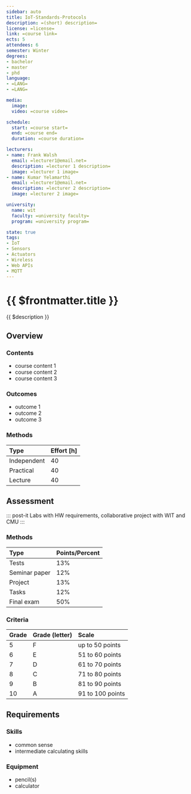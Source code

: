 ```yaml
---
sidebar: auto
title: IoT-Standards-Protocols
description: =(short) description=
license: =license=
link: =course link=
ects: 5
attendees: 6
semester: Winter
degrees:
- bachelor
- master
- phd
language: 
- =LANG=
- =LANG=

media:
  image:
  video: =course video=

schedule:
  start: =course start=
  end: =course end=
  duration: =course duration=

lecturers:
- name: Frank Walsh
  email: =lecturer1@email.net=
  description: =lecturer 1 description=
  image: =lecturer 1 image=
- name: Kumar Yelamarthi
  email: =lecturer1@email.net=
  description: =lecturer 2 description=
  image: =lecturer 2 image=

university:
  name: wit
  faculty: =university faculty=
  program: =university program=

state: true
tags:
- IoT
- Sensors
- Actuators
- Wireless
- Web APIs
- MQTT
---
```


# {{ $frontmatter.title }}

{{ $description }}

## Overview

### Contents

* course content 1
* course content 2
* course content 3

### Outcomes

* outcome 1
* outcome 2
* outcome 3

### Methods

| Type        | Effort \[h\] |
| :---------- | :----------- |
| Independent | 40           |
| Practical   | 40           |
| Lecture     | 40           |

## Assessment

::: post-it
Labs with HW requirements,
collaborative project with WIT and CMU
:::

### Methods

| Type          | Points/Percent |
| :------------ | :------------- |
| Tests         | 13%            |
| Seminar paper | 12%            |
| Project       | 13%            |
| Tasks         | 12%            |
| Final exam    | 50%            |

### Criteria

| Grade | Grade (letter) | Scale            |
| :---- | :------------- | :--------------- |
| 5     | F              | up to 50 points  |
| 6     | E              | 51 to 60 points  |
| 7     | D              | 61 to 70 points  |
| 8     | C              | 71 to 80 points  |
| 9     | B              | 81 to 90 points  |
| 10    | A              | 91 to 100 points |

## Requirements

### Skills

* common sense
* intermediate calculating skills

### Equipment

* pencil(s)
* calculator
